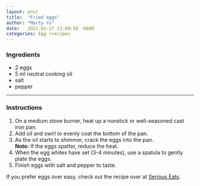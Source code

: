 ```yaml
---
layout: post
title:  "Fried eggs"
author: "Marty Yu"
date:   2021-01-27 13:09:58 -0800
categories: Egg rsecipes
---
```

### Ingredients
* 2 eggs
* 5 ml neutral cooking oil
* salt
* pepper

---

### Instructions
1. On a medium stove burner, heat up a nonstick or well-seasoned cast iron pan.
2. Add oil and swirl to evenly coat the bottom of the pan.
3. As the oil starts to shimmer, crack the eggs into the pan.  
**Note:** If the eggs spatter, reduce the heat.
4. When the egg whites have set (3-4 minutes), use a spatula to gently plate the eggs.
5. Finish eggs with salt and pepper to taste.

If you prefer eggs over easy, check out the recipe over at [Serious Eats].

[Serious Eats]: https://www.seriouseats.com/recipes/2017/07/classic-over-easy-fried-eggs-recipe.html

